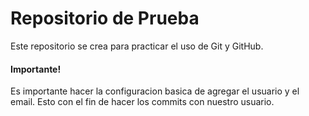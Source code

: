 <h1> Repositorio de Prueba</h1>
<p> Este repositorio se crea para practicar el uso de Git y GitHub.</p>

<h4> Importante! </h4>
<p> Es importante hacer la configuracion basica de agregar el usuario y el email. Esto con el fin de hacer los commits con nuestro usuario.</p>


